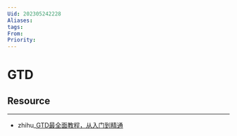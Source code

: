 ```yaml
---
Uid: 202305242228
Aliases: 
tags: 
From: 
Priority: 
---
```

# GTD

## Resource
---
- zhihu_[GTD最全面教程，从入门到精通](https://zhuanlan.zhihu.com/p/42694082)